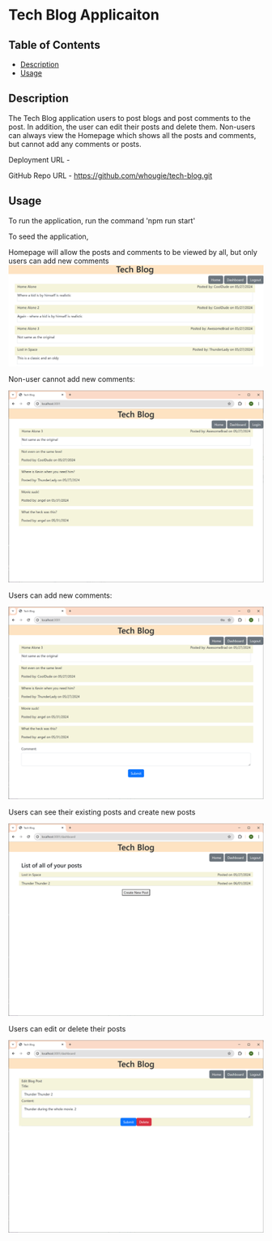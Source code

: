 # Tech Blog Applicaiton

## Table of Contents
- [Description](#description)
- [Usage](#usage)


## Description
The Tech Blog application users to post blogs and post comments to the post.  In addition, the user can edit their posts and delete them.  Non-users can always view the Homepage which shows all the posts and comments, but cannot add any comments or posts.

Deployment URL -

GitHub Repo URL - https://github.com/whougie/tech-blog.git

## Usage
To run the application, run the command 'npm run start'

To seed the application, 

Homepage will allow the posts and comments to be viewed by all, but only users can add new comments
![alt text](./images/image.png)

Non-user cannot add new comments:

![alt text](./images/image-1.png)

Users can add new comments:

![alt text](./images/image-2.png)

Users can see their existing posts and create new posts

![alt text](./images/image-3.png)

Users can edit or delete their posts

![alt text](./images/image-4.png)

